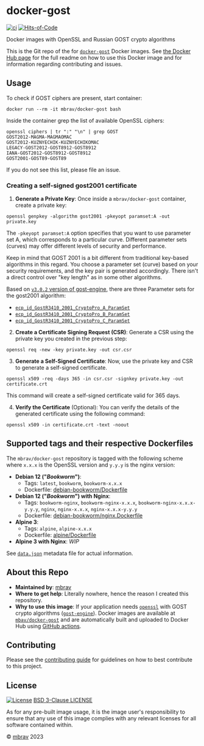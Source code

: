 # docker-gost

[![ci](https://github.com/mbrav/docker-gost/actions/workflows/docker-hub.yml/badge.svg)](https://github.com/mbrav/docker-gost/actions/workflows/docker-hub.yml)
[![Hits-of-Code](https://hitsofcode.com/github/mbrav/docker-gost?branch=main)](https://hitsofcode.com/github/mbrav/docker-gost/view?branch=main)

Docker images with OpenSSL and Russian GOST crypto algorithms

This is the Git repo of the for [`docker-gost`](https://github.com/mbrav/docker-gost) Docker images. See [the Docker Hub page](https://hub.docker.com/repository/docker/mbrav/docker-gost/general) for the full readme on how to use this Docker image and for information regarding contributing and issues.

## Usage

To check if GOST ciphers are present, start container:

```shell
docker run --rm -it mbrav/docker-gost bash
```

Inside the container grep the list of available OpenSSL ciphers:

```shell
openssl ciphers | tr ":" "\n" | grep GOST
GOST2012-MAGMA-MAGMAOMAC
GOST2012-KUZNYECHIK-KUZNYECHIKOMAC
LEGACY-GOST2012-GOST8912-GOST8912
IANA-GOST2012-GOST8912-GOST8912
GOST2001-GOST89-GOST89
```

If you do not see this list, please file an issue.

### Creating a self-signed gost2001 certificate

1. **Generate a Private Key**: Once inside a `mbrav/docker-gost` container, create a private key:

```shell
openssl genpkey -algorithm gost2001 -pkeyopt paramset:A -out private.key
```

The `-pkeyopt paramset:A` option specifies that you want to use parameter set A, which corresponds to a particular curve. Different parameter sets (curves) may offer different levels of security and performance.

Keep in mind that GOST 2001 is a bit different from traditional key-based algorithms in this regard. You choose a parameter set (curve) based on your security requirements, and the key pair is generated accordingly. There isn't a direct control over "key length" as in some other algorithms.

Based on [`v3.0.2` version of gost-engine](https://github.com/gost-engine/engine/tree/v3.0.2), there are three Parameter sets for the gost2001 algorithm:

- [`ecp_id_GostR3410_2001_CryptoPro_A_ParamSet`](https://github.com/gost-engine/engine/blob/v3.0.2/ecp_id_GostR3410_2001_CryptoPro_A_ParamSet.c)
- [`ecp_id_GostR3410_2001_CryptoPro_B_ParamSet`](https://github.com/gost-engine/engine/blob/v3.0.2/ecp_id_GostR3410_2001_CryptoPro_B_ParamSet.c)
- [`ecp_id_GostR3410_2001_CryptoPro_C_ParamSet`](https://github.com/gost-engine/engine/blob/v3.0.2/ecp_id_GostR3410_2001_CryptoPro_C_ParamSet.c)

2. **Create a Certificate Signing Request (CSR)**: Generate a CSR using the private key you created in the previous step:

```shell
openssl req -new -key private.key -out csr.csr
```

3. **Generate a Self-Signed Certificate**: Now, use the private key and CSR to generate a self-signed certificate.

```shell
openssl x509 -req -days 365 -in csr.csr -signkey private.key -out certificate.crt
```

This command will create a self-signed certificate valid for 365 days.

4. **Verify the Certificate** (Optional): You can verify the details of the generated certificate using the following command:

```shell
openssl x509 -in certificate.crt -text -noout
```

## Supported tags and their respective Dockerfiles

The `mbrav/docker-gost` repository is tagged with the following scheme where `x.x.x` is the OpenSSL version and `y.y.y` is the nginx version:

- **Debian 12 ("*Bookworm*")**:
  - Tags: `latest`, `bookworm`, `bookworm-x.x.x`
  - Dockerfile: [debian-bookworm/Dockerfile](https://github.com/mbrav/docker-gost/blob/main/debian-bookworm/Dockerfile)
- **Debian 12 ("*Bookworm*") with Nginx**:
  - Tags: `bookworm-nginx`, `bookworm-nginx-x.x.x`, `bookworm-nginx-x.x.x-y.y.y`, `nginx`, `nginx-x.x.x`, `nginx-x.x.x-y.y.y`
  - Dockerfile: [debian-bookworm/nginx.Dockerfile](https://github.com/mbrav/docker-gost/blob/main/debian-bookworm/nginx.Dockerfile)
- **Alpine 3**:
  - Tags: `alpine`, `alpine-x.x.x`
  - Dockerfile: [alpine/Dockerfile](https://github.com/mbrav/docker-gost/blob/main/alpine/Dockerfile)
- **Alpine 3 with Nginx**: *WIP*

See [`data.json`](https://github.com/mbrav/docker-gost/blob/main/data.json) metadata file for actual information.

## About this Repo

- **Maintained by**: [mbrav](https://github.com/mbrav)
- **Where to get help**: Literally nowhere, hence the reason I created this repository.
- **Why to use this image**: If your application needs [`openssl`](https://github.com/openssl/openssl) with GOST crypto algorithms ([`gost-engine`](https://github.com/gost-engine/engine)). Docker images are available at [`mbav/docker-gost`](https://github.com/mbrav/docker-gost) and are automatically built and uploaded to Docker Hub using [GitHub actions](https://github.com/mbrav/docker-gost/actions/workflows/docker-hub.yml).

## Contributing

Please see the [contributing guide](https://github.com/mbrav/docker-gost/blob/main/CONTRIBUTING.md) for guidelines on how to best contribute to this project.

## License

[![License](https://img.shields.io/badge/License-BSD_3--Clause-yellow.svg)](https://opensource.org/licenses/BSD-3-Clause)
[BSD 3-Clause LICENSE](https://github.com/mbrav/docker-gost/blob/main/LICENSE)

As for any pre-built image usage, it is the image user's responsibility to ensure that any use of this image complies with any relevant licenses for all software contained within.

&copy; [mbrav](https://github.com/mbrav) 2023

